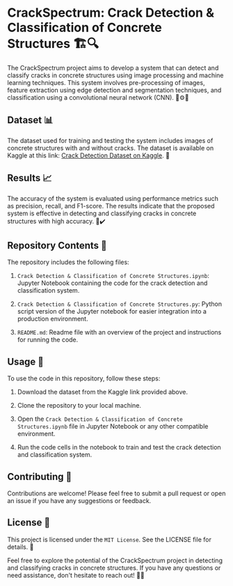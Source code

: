 # CrackSpectrum: Crack Detection & Classification of Concrete Structures 🏗️🔍

The CrackSpectrum project aims to develop a system that can detect and classify cracks in concrete structures using image processing and machine learning techniques. This system involves pre-processing of images, feature extraction using edge detection and segmentation techniques, and classification using a convolutional neural network (CNN). 📸⚙️🤖

## Dataset 📊

The dataset used for training and testing the system includes images of concrete structures with and without cracks. The dataset is available on Kaggle at this link: [Crack Detection Dataset on Kaggle](https://www.kaggle.com/code/dhruv1234/crack-detection-opencv/input). 📁

## Results 📈

The accuracy of the system is evaluated using performance metrics such as precision, recall, and F1-score. The results indicate that the proposed system is effective in detecting and classifying cracks in concrete structures with high accuracy. 🎯✔️

## Repository Contents 📂

The repository includes the following files:

1. `Crack Detection & Classification of Concrete Structures.ipynb`: Jupyter Notebook containing the code for the crack detection and classification system.

2. `Crack Detection & Classification of Concrete Structures.py`: Python script version of the Jupyter notebook for easier integration into a production environment.

3. `README.md`: Readme file with an overview of the project and instructions for running the code.

## Usage 🚀

To use the code in this repository, follow these steps:

1. Download the dataset from the Kaggle link provided above.

2. Clone the repository to your local machine.

3. Open the `Crack Detection & Classification of Concrete Structures.ipynb` file in Jupyter Notebook or any other compatible environment.

4. Run the code cells in the notebook to train and test the crack detection and classification system.

## Contributing 🤝

Contributions are welcome! Please feel free to submit a pull request or open an issue if you have any suggestions or feedback.

## License 📄

This project is licensed under the `MIT License`. See the LICENSE file for details. 📝

Feel free to explore the potential of the CrackSpectrum project in detecting and classifying cracks in concrete structures. If you have any questions or need assistance, don't hesitate to reach out! 🌟👷

